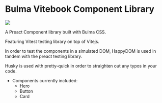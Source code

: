 # Bulma Vitebook Component Library

![](https://ci.civdev.xyz/api/badges/CM-IV/bulma-vitebook/status.svg)

A Preact Component library built with Bulma CSS.

Featuring Vitest testing library on top of Vitejs.

In order to test the components in a simulated DOM, HappyDOM is used in tandem with
the preact testing library.

Husky is used with pretty-quick in order to straighten out any typos in your code.

- Components currently included:
  - Hero
  - Button
  - Card

